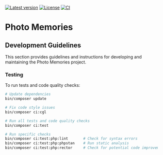 [![Latest version](https://img.shields.io/github/v/release/magicsunday/photo-memories?sort=semver)](https://github.com/magicsunday/photo-memories/releases/latest)
[![License](https://img.shields.io/github/license/magicsunday/photo-memories)](https://github.com/magicsunday/photo-memories/blob/main/LICENSE)
[![CI](https://github.com/magicsunday/photo-memories/actions/workflows/ci.yml/badge.svg)](https://github.com/magicsunday/photo-memories/actions/workflows/ci.yml)

# Photo Memories

## Development Guidelines

This section provides guidelines and instructions for developing and maintaining the Photo Memories project.

### Testing

To run tests and code quality checks:

```bash
# Update dependencies
bin/composer update

# Fix code style issues
bin/composer ci:cgl

# Run all tests and code quality checks
bin/composer ci:test

# Run specific checks
bin/composer ci:test:php:lint       # Check for syntax errors
bin/composer ci:test:php:phpstan    # Run static analysis
bin/composer ci:test:php:rector     # Check for potential code improvements
```
